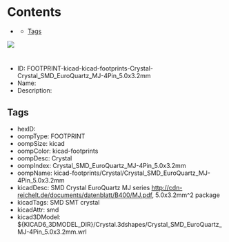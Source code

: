 



Contents
========

* [](#)
	* [Tags](#tags)
  
![][im]
# 

- ID: FOOTPRINT-kicad-kicad-footprints-Crystal-Crystal_SMD_EuroQuartz_MJ-4Pin_5.0x3.2mm
- Name: 
- Description: 

## Tags

- hexID: 
- oompType: FOOTPRINT
- oompSize: kicad
- oompColor: kicad-footprints
- oompDesc: Crystal
- oompIndex: Crystal_SMD_EuroQuartz_MJ-4Pin_5.0x3.2mm
- oompName: kicad-footprints/Crystal/Crystal_SMD_EuroQuartz_MJ-4Pin_5.0x3.2mm
- kicadDesc: SMD Crystal EuroQuartz MJ series http://cdn-reichelt.de/documents/datenblatt/B400/MJ.pdf, 5.0x3.2mm^2 package
- kicadTags: SMD SMT crystal
- kicadAttr: smd
- kicad3DModel: ${KICAD6_3DMODEL_DIR}/Crystal.3dshapes/Crystal_SMD_EuroQuartz_MJ-4Pin_5.0x3.2mm.wrl



[im]: image.png
